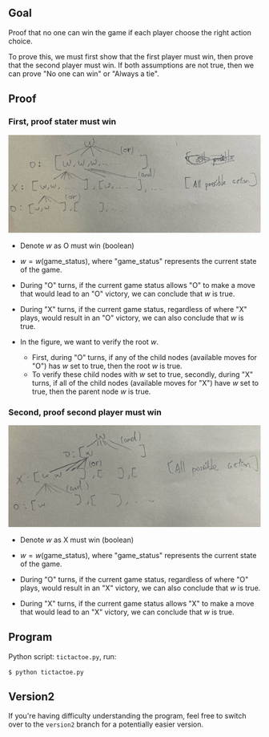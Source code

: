 ## Goal
Proof that no one can win the game if each player choose the right action choice.

To prove this, we must first show that the first player must win, then prove that the second player must win. If both assumptions are not true, then we can prove "No one can win" or "Always a tie".

## Proof
### First, proof stater must win

![Diagram](1.jpg)

- $\text{Denote } w \text{ as O must win (boolean)}$
- $w = w(\text{game\_status})$, where "$\text{game\_status}$" represents the current state of the game.

- During "O" turns, if the current game status allows "O" to make a move that would lead to an "O" victory, we can conclude that $w$ is true.

- During "X" turns, if the current game status, regardless of where "X" plays, would result in an "O" victory, we can also conclude that $w$ is true.

- In the figure, we want to verify the root $w$.
    - First, during "O" turns, if any of the child nodes (available moves for "O") has $w$ set to true, then the root $w$ is true.
    - To verify these child nodes with $w$ set to true, secondly, during "X" turns, if all of the child nodes (available moves for "X") have $w$ set to true, then the parent node $w$ is true.

### Second, proof second player must win
![](2.jpg)
- $\text{Denote } w \text{ as X must win (boolean)}$
- $w = w(\text{game\_status})$, where "$\text{game\_status}$" represents the current state of the game.

- During "O" turns, if the current game status, regardless of where "O" plays, would result in an "X" victory, we can also conclude that $w$ is true.

- During "X" turns, if the current game status allows "X" to make a move that would lead to an "X" victory, we can conclude that $w$ is true.


## Program
Python script: `tictactoe.py`, run:

```shell
$ python tictactoe.py
```

## Version2
If you're having difficulty understanding the program, feel free to switch over to the `version2` branch for a potentially easier version.
